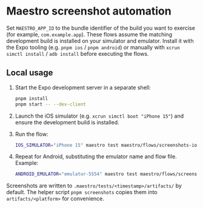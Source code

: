 # Maestro screenshot automation

Set `MAESTRO_APP_ID` to the bundle identifier of the build you want to exercise (for example,
`com.example.app`). These flows assume the matching development build is installed on your
simulator and emulator. Install it with the Expo tooling (e.g. `pnpm ios` / `pnpm android`) or
manually with `xcrun simctl install` / `adb install` before executing the flows.

## Local usage

1. Start the Expo development server in a separate shell:

   ```bash
   pnpm install
   pnpm start -- --dev-client
   ```

2. Launch the iOS simulator (e.g. `xcrun simctl boot "iPhone 15"`) and ensure the
   development build is installed.
3. Run the flow:

   ```bash
   IOS_SIMULATOR="iPhone 15" maestro test maestro/flows/screenshots-ios.yaml
   ```

4. Repeat for Android, substituting the emulator name and flow file. Example:

   ```bash
   ANDROID_EMULATOR="emulator-5554" maestro test maestro/flows/screenshots-android.yaml
   ```

Screenshots are written to `.maestro/tests/<timestamp>/artifacts/` by default. The helper
script `pnpm screenshots` copies them into `artifacts/<platform>` for convenience.
